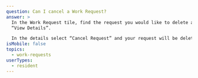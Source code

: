 ```yaml
---
question: Can I cancel a Work Request?
answer: >
  In the Work Request tile, find the request you would like to delete and click
  “View Details”.

  In the details select “Cancel Request” and your request will be deleted.
isMobile: false
topics:
  - work-requests
userTypes:
  - resident
---
```

